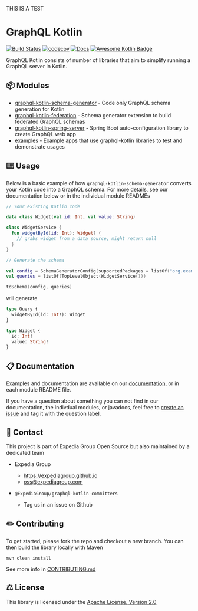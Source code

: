 THIS IS A TEST

# GraphQL Kotlin

[![Build Status](https://travis-ci.org/ExpediaGroup/graphql-kotlin.svg?branch=master)](https://travis-ci.org/ExpediaGroup/graphql-kotlin)
[![codecov](https://codecov.io/gh/ExpediaGroup/graphql-kotlin/branch/master/graph/badge.svg)](https://codecov.io/gh/ExpediaGroup/graphql-kotlin)
[![Docs](https://github.com/ExpediaGroup/graphql-kotlin/workflows/Publish%20Docs/badge.svg)](https://expediagroup.github.io/graphql-kotlin)
[![Awesome Kotlin Badge](https://kotlin.link/awesome-kotlin.svg)](https://github.com/KotlinBy/awesome-kotlin)

GraphQL Kotlin consists of number of libraries that aim to simplify running a GraphQL server in Kotlin.

## 📦 Modules

* [graphql-kotlin-schema-generator](/graphql-kotlin-schema-generator) - Code only GraphQL schema generation for Kotlin
* [graphql-kotlin-federation](/graphql-kotlin-federation) - Schema generator extension to build federated GraphQL schemas
* [graphql-kotlin-spring-server](/graphql-kotlin-spring-server) - Spring Boot auto-configuration library to create GraphQL web app
* [examples](/examples) - Example apps that use graphql-kotlin libraries to test and demonstrate usages

## ⌨️ Usage

Below is a basic example of how `graphql-kotlin-schema-generator` converts your Kotlin code into a GraphQL schema. For more details, see our documentation below or in the individual module READMEs

```kotlin
// Your existing Kotlin code

data class Widget(val id: Int, val value: String)

class WidgetService {
  fun widgetById(id: Int): Widget? {
    // grabs widget from a data source, might return null
  }
}

// Generate the schema

val config = SchemaGeneratorConfig(supportedPackages = listOf("org.example"))
val queries = listOf(TopLevelObject(WidgetService()))

toSchema(config, queries)
```

will generate

```graphql
type Query {
  widgetById(id: Int!): Widget
}

type Widget {
  id: Int!
  value: String!
}
```

## 📋 Documentation

Examples and documentation are available on our [documentation](https://expediagroup.github.io/graphql-kotlin), or in each module README file.

If you have a question about something you can not find in our documentation, the indivdual modules, or javadocs, feel free to [create an issue](https://github.com/ExpediaGroup/graphql-kotlin/issues) and tag it with the question label.

## 👥 Contact

This project is part of Expedia Group Open Source but also maintained by a dedicated team

* Expedia Group
  * https://expediagroup.github.io
  * oss@expediagroup.com
  
* `@ExpediaGroup/graphql-kotlin-committers`
  * Tag us in an issue on Github

## ✏️ Contributing

To get started, please fork the repo and checkout a new branch. You can then build the library locally with Maven

```shell script
mvn clean install
```


See more info in [CONTRIBUTING.md](CONTRIBUTING.md)

## ⚖️ License
This library is licensed under the [Apache License, Version 2.0](LICENSE)
